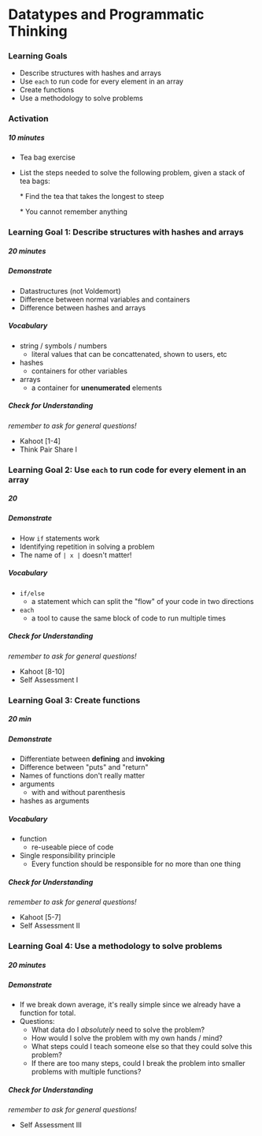 # Datatypes and Programmatic Thinking

### Learning Goals
- Describe structures with hashes and arrays
- Use `each` to run code for every element in an array
- Create functions
- Use a methodology to solve problems



### Activation 

##### 10 minutes

* Tea bag exercise

* List the steps needed to solve the following problem, given a stack of tea bags:

  \* Find the tea that takes the longest to steep

  \* You cannot remember anything



### Learning Goal 1: Describe structures with hashes and arrays

##### 20 minutes

##### Demonstrate 

* Datastructures (not Voldemort)
* Difference between normal variables and containers
* Difference between hashes and arrays

##### Vocabulary
- string / symbols / numbers
  - literal values that can be concattenated, shown to users, etc
- hashes
  - containers for other variables
- arrays
  - a container for **unenumerated** elements

##### Check for Understanding
_remember to ask for general questions!_
* Kahoot [1-4]
* Think Pair Share I



### Learning Goal 2: Use `each` to run code for every element in an array

##### 20

##### Demonstrate

- How `if` statements work
- Identifying repetition in solving a problem
- The name of `| x |` doesn't matter! 

##### Vocabulary

- `if/else`
  - a statement which can split the "flow" of your code in two directions
- `each`
  - a tool to cause the same block of code to run multiple times

##### Check for Understanding

_remember to ask for general questions!_

- Kahoot [8-10]
- Self Assessment I



### Learning Goal 3: Create functions

##### 20 min

##### Demonstrate

- Differentiate between **defining** and **invoking**
- Difference between "puts" and "return"
- Names of functions don't really matter
- arguments
  - with and without parenthesis
- hashes as arguments

##### Vocabulary

- function
  - re-useable piece of code
- Single responsibility principle
  - Every function should be responsible for no more than one thing

##### Check for Understanding

_remember to ask for general questions!_

- Kahoot [5-7]
- Self Assessment II



### Learning Goal 4:  Use a methodology to solve problems

##### 20 minutes

##### Demonstrate

* If we break down average, it's really simple since we already have a function for total.
* Questions:
  * What data do I _absolutely_ need to solve the problem?
  * How would I solve the problem with my own hands / mind?
  * What steps could I teach someone else so that they could solve this problem?
  * If there are too many steps, could I break the problem into smaller problems with multiple functions?

##### Check for Understanding
_remember to ask for general questions!_
* Self Assessment III